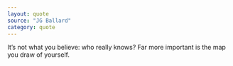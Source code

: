 ```yaml
---
layout: quote
source: "JG Ballard"
category: quote
---
```


It’s not what you believe: who really knows? Far more important is the map you draw of yourself.
